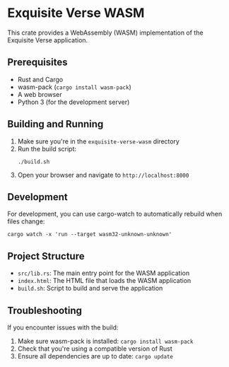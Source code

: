 # Exquisite Verse WASM

This crate provides a WebAssembly (WASM) implementation of the Exquisite Verse application.

## Prerequisites

- Rust and Cargo
- wasm-pack (`cargo install wasm-pack`)
- A web browser
- Python 3 (for the development server)

## Building and Running

1. Make sure you're in the `exquisite-verse-wasm` directory
2. Run the build script:
   ```
   ./build.sh
   ```
3. Open your browser and navigate to `http://localhost:8000`

## Development

For development, you can use cargo-watch to automatically rebuild when files change:

```
cargo watch -x 'run --target wasm32-unknown-unknown'
```

## Project Structure

- `src/lib.rs`: The main entry point for the WASM application
- `index.html`: The HTML file that loads the WASM application
- `build.sh`: Script to build and serve the application

## Troubleshooting

If you encounter issues with the build:

1. Make sure wasm-pack is installed: `cargo install wasm-pack`
2. Check that you're using a compatible version of Rust
3. Ensure all dependencies are up to date: `cargo update` 
